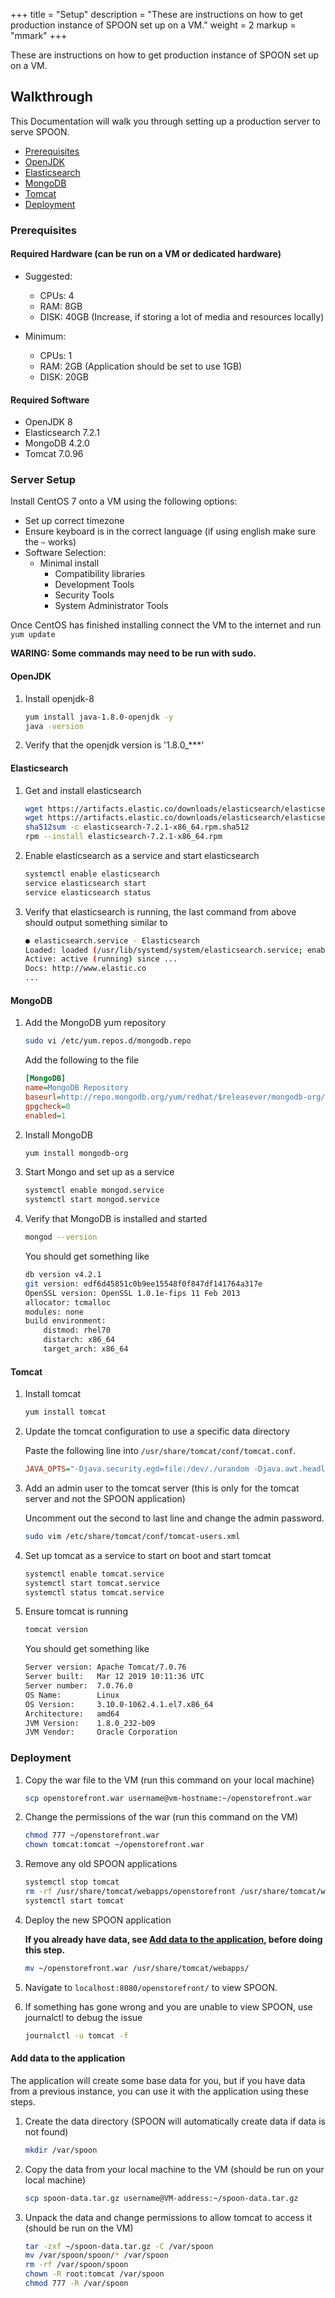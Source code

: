 +++
title = "Setup"
description = "These are instructions on how to get production instance of SPOON set up on a VM."
weight = 2
markup = "mmark"
+++

These are instructions on how to get production instance of SPOON set up on a VM.

<!--more-->

## Walkthrough

This Documentation will walk you through setting up a production server to serve SPOON.

- [Prerequisites](/systemadmin/setup/#prerequisites)
- [OpenJDK](/systemadmin/setup/#openjdk)
- [Elasticsearch](/systemadmin/setup/#elasticsearch)
- [MongoDB](/systemadmin/setup/#mongodb)
- [Tomcat](/systemadmin/setup/#tomcat)
- [Deployment](/systemadmin/setup/#deployment)

### Prerequisites

#### Required Hardware (can be run on a VM or dedicated hardware)

- Suggested:

  - CPUs: 4
  - RAM: 8GB
  - DISK: 40GB (Increase, if storing a lot of media and resources locally)

- Minimum:
  - CPUs: 1
  - RAM: 2GB (Application should be set to use 1GB)
  - DISK: 20GB

#### Required Software

- OpenJDK 8
- Elasticsearch 7.2.1
- MongoDB 4.2.0
- Tomcat 7.0.96

### Server Setup

Install CentOS 7 onto a VM using the following options:

- Set up correct timezone
- Ensure keyboard is in the correct language (if using english make sure the `~` works)
- Software Selection:
  - Minimal install
    - Compatibility libraries
    - Development Tools
    - Security Tools
    - System Administrator Tools

Once CentOS has finished installing connect the VM to the internet and run `yum update`

**WARING: Some commands may need to be run with sudo.**

#### OpenJDK

1. Install openjdk-8

    ```sh
    yum install java-1.8.0-openjdk -y
    java -version
    ```

1. Verify that the openjdk version is '1.8.0\_\*\*\*'

#### Elasticsearch

1. Get and install elasticsearch

    ```sh
    wget https://artifacts.elastic.co/downloads/elasticsearch/elasticsearch-7.2.1-x86_64.rpm
    wget https://artifacts.elastic.co/downloads/elasticsearch/elasticsearch-7.2.1-x86_64.rpm.sha512
    sha512sum -c elasticsearch-7.2.1-x86_64.rpm.sha512
    rpm --install elasticsearch-7.2.1-x86_64.rpm
    ```

1. Enable elasticsearch as a service and start elasticsearch

    ```sh
    systemctl enable elasticsearch
    service elasticsearch start
    service elasticsearch status
    ```

1. Verify that elasticsearch is running, the last command from above should output something similar to

    ```sh
    ● elasticsearch.service - Elasticsearch
    Loaded: loaded (/usr/lib/systemd/system/elasticsearch.service; enabled; vendor preset: disabled)
    Active: active (running) since ...
    Docs: http://www.elastic.co
    ...
    ```

#### MongoDB

1. Add the MongoDB yum repository

    ```sh
    sudo vi /etc/yum.repos.d/mongodb.repo
    ```

    Add the following to the file

    ```ini
    [MongoDB]
    name=MongoDB Repository
    baseurl=http://repo.mongodb.org/yum/redhat/$releasever/mongodb-org/4.2/x86_64/
    gpgcheck=0
    enabled=1
    ```

1. Install MongoDB

    ```sh
    yum install mongodb-org
    ```

1. Start Mongo and set up as a service

    ```sh
    systemctl enable mongod.service
    systemctl start mongod.service
    ```

1. Verify that MongoDB is installed and started

    ```sh
    mongod --version
    ```

    You should get something like

    ```sh
    db version v4.2.1
    git version: edf6d45851c0b9ee15548f0f847df141764a317e
    OpenSSL version: OpenSSL 1.0.1e-fips 11 Feb 2013
    allocator: tcmalloc
    modules: none
    build environment:
        distmod: rhel70
        distarch: x86_64
        target_arch: x86_64
    ```

#### Tomcat

1. Install tomcat

    ```sh
    yum install tomcat
    ```

1. Update the tomcat configuration to use a specific data directory

    Paste the following line into `/usr/share/tomcat/conf/tomcat.conf`.

    ```ini
    JAVA_OPTS="-Djava.security.egd=file:/dev/./urandom -Djava.awt.headless=true -Dapplication.datadir=/var/spoon -Xmx4g -XX:+UseConcMarkSweepGC"
    ```

1. Add an admin user to the tomcat server (this is only for the tomcat server and not the SPOON application)

    Uncomment out the second to last line and change the admin password.

    ```sh
    sudo vim /etc/share/tomcat/conf/tomcat-users.xml
    ```

1. Set up tomcat as a service to start on boot and start tomcat

    ```sh
    systemctl enable tomcat.service
    systemctl start tomcat.service
    systemctl status tomcat.service
    ```

1. Ensure tomcat is running

    ```sh
    tomcat version
    ```

    You should get something like

    ```sh
    Server version: Apache Tomcat/7.0.76
    Server built:   Mar 12 2019 10:11:36 UTC
    Server number:  7.0.76.0
    OS Name:        Linux
    OS Version:     3.10.0-1062.4.1.el7.x86_64
    Architecture:   amd64
    JVM Version:    1.8.0_232-b09
    JVM Vendor:     Oracle Corporation
    ```

### Deployment

1. Copy the war file to the VM (run this command on your local machine)

    ```sh
    scp openstorefront.war username@vm-hostname:~/openstorefront.war
    ```

1. Change the permissions of the war (run this command on the VM)

    ```sh
    chmod 777 ~/openstorefront.war
    chown tomcat:tomcat ~/openstorefront.war
    ```

1. Remove any old SPOON applications

    ```sh
    systemctl stop tomcat
    rm -rf /usr/share/tomcat/webapps/openstorefront /usr/share/tomcat/webapps/openstorefront.war
    systemctl start tomcat
    ```

1. Deploy the new SPOON application

    **If you already have data, see [Add data to the application](#add-data-to-the-application), before doing this step.**

    ```sh
    mv ~/openstorefront.war /usr/share/tomcat/webapps/
    ```

1. Navigate to `localhost:8080/openstorefront/` to view SPOON.

1. If something has gone wrong and you are unable to view SPOON, use journalctl to debug the issue

    ```sh
    journalctl -u tomcat -f
    ```

#### Add data to the application

The application will create some base data for you, but if you have data from a previous instance, you can use it with the application using these steps.

1. Create the data directory (SPOON will automatically create data if data is not found)

    ```sh
    mkdir /var/spoon
    ```

1. Copy the data from your local machine to the VM (should be run on your local machine)

    ```sh
    scp spoon-data.tar.gz username@VM-address:~/spoon-data.tar.gz
    ```

1. Unpack the data and change permissions to allow tomcat to access it (should be run on the VM)

    ```sh
    tar -zxf ~/spoon-data.tar.gz -C /var/spoon
    mv /var/spoon/spoon/* /var/spoon
    rm -rf /var/spoon/spoon
    chown -R root:tomcat /var/spoon
    chmod 777 -R /var/spoon
    ```
